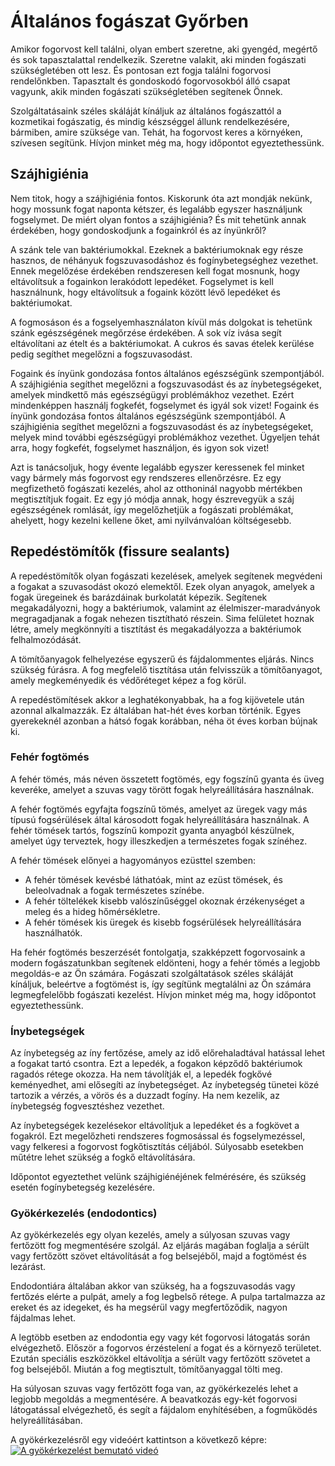 # Általános fogászat Győrben

Amikor fogorvost kell találni, olyan embert szeretne, aki gyengéd, megértő és sok tapasztalattal rendelkezik. Szeretne valakit, aki minden fogászati ​​szükségletében ott lesz. És pontosan ezt fogja találni fogorvosi rendelőnkben. Tapasztalt és gondoskodó fogorvosokból álló csapat vagyunk, akik minden fogászati ​​szükségletében segítenek Önnek.

Szolgáltatásaink széles skáláját kínáljuk az általános fogászattól a kozmetikai fogászatig, és mindig készséggel állunk rendelkezésére, bármiben, amire szüksége van. Tehát, ha fogorvost keres a környéken, szívesen segítünk. Hívjon minket még ma, hogy időpontot egyeztethessünk.

## Szájhigiénia
Nem titok, hogy a szájhigiénia fontos. Kiskorunk óta azt mondják nekünk, hogy mossunk fogat naponta kétszer, és legalább egyszer használjunk fogselymet. De miért olyan fontos a szájhigiénia? És mit tehetünk annak érdekében, hogy gondoskodjunk a fogainkról és az ínyünkről?

A szánk tele van baktériumokkal. Ezeknek a baktériumoknak egy része hasznos, de néhányuk fogszuvasodáshoz és fogínybetegséghez vezethet. Ennek megelőzése érdekében rendszeresen kell fogat mosnunk, hogy eltávolítsuk a fogainkon lerakódott lepedéket. Fogselymet is kell használnunk, hogy eltávolítsuk a fogaink között lévő lepedéket és baktériumokat.

A fogmosáson és a fogselyemhasználaton kívül más dolgokat is tehetünk szánk egészségének megőrzése érdekében. A sok víz ivása segít eltávolítani az ételt és a baktériumokat. A cukros és savas ételek kerülése pedig segíthet megelőzni a fogszuvasodást.

Fogaink és ínyünk gondozása fontos általános egészségünk szempontjából. A szájhigiénia segíthet megelőzni a fogszuvasodást és az ínybetegségeket, amelyek mindkettő más egészségügyi problémákhoz vezethet. Ezért mindenképpen használj fogkefét, fogselymet és igyál sok vizet!
Fogaink és ínyünk gondozása fontos általános egészségünk szempontjából. A szájhigiénia segíthet megelőzni a fogszuvasodást és az ínybetegségeket, melyek mind további egészségügyi problémákhoz vezethet. Ügyeljen tehát arra, hogy fogkefét, fogselymet használjon, és igyon sok vizet!

Azt is tanácsoljuk, hogy évente legalább egyszer keressenek fel minket vagy bármely más fogorvost egy rendszeres ellenőrzésre. Ez egy megfizethető fogászati ​​kezelés, ahol az otthoninál nagyobb mértékben megtisztítjuk fogait. Ez egy jó módja annak, hogy észrevegyük a száj egészségének romlását, így megelőzhetjük a fogászati ​​problémákat, ahelyett, hogy kezelni kellene őket, ami nyilvánvalóan költségesebb.

## Repedéstömítők (fissure sealants)

A repedéstömítők olyan fogászati ​​kezelések, amelyek segítenek megvédeni a fogakat a szuvasodást okozó elemektől. Ezek olyan anyagok, amelyek a fogak üregeinek és barázdáinak burkolatát képezik. Segítenek megakadályozni, hogy a baktériumok, valamint az élelmiszer-maradványok megragadjanak a fogak nehezen tisztítható részein. Sima felületet hoznak létre, amely megkönnyíti a tisztítást és megakadályozza a baktériumok felhalmozódását.

A tömítőanyagok felhelyezése egyszerű és fájdalommentes eljárás. Nincs szükség fúrásra. A fog megfelelő tisztítása után felvisszük a tömítőanyagot, amely megkeményedik és védőréteget képez a fog körül.

A repedéstömítések akkor a leghatékonyabbak, ha a fog kijövetele után azonnal alkalmazzák. Ez általában hat-hét éves korban történik. Egyes gyerekeknél azonban a hátsó fogak korábban, néha öt éves korban bújnak ki.

### Fehér fogtömés
A fehér tömés, más néven összetett fogtömés, egy fogszínű gyanta és üveg keveréke, amelyet a szuvas vagy törött fogak helyreállítására használnak.

A fehér fogtömés egyfajta fogszínű tömés, amelyet az üregek vagy más típusú fogsérülések által károsodott fogak helyreállítására használnak. A fehér tömések tartós, fogszínű kompozit gyanta anyagból készülnek, amelyet úgy terveztek, hogy illeszkedjen a természetes fogak színéhez.

A fehér tömések előnyei a hagyományos ezüsttel szemben:
- A fehér tömések kevésbé láthatóak, mint az ezüst tömések, és beleolvadnak a fogak természetes színébe.
- A fehér töltelékek kisebb valószínűséggel okoznak érzékenységet a meleg és a hideg hőmérsékletre.
- A fehér tömések kis üregek és kisebb fogsérülések helyreállítására használhatók.

Ha fehér fogtömés beszerzését fontolgatja, szakképzett fogorvosaink a modern fogászatunkban segítenek eldönteni, hogy a fehér tömés a legjobb megoldás-e az Ön számára. Fogászati ​​szolgáltatások széles skáláját kínáljuk, beleértve a fogtömést is, így segítünk megtalálni az Ön számára legmegfelelőbb fogászati ​​kezelést. Hívjon minket még ma, hogy időpontot egyeztethessünk.

### Ínybetegségek
Az ínybetegség az íny fertőzése, amely az idő előrehaladtával hatással lehet a fogakat tartó csontra. Ezt a lepedék, a fogakon képződő baktériumok ragadós rétege okozza. Ha nem távolítják el, a lepedék fogkővé keményedhet, ami elősegíti az ínybetegséget. Az ínybetegség tünetei közé tartozik a vérzés, a vörös és a duzzadt fogíny. Ha nem kezelik, az ínybetegség fogvesztéshez vezethet.

Az ínybetegségek kezelésekor eltávolítjuk a lepedéket és a fogkövet a fogakról. Ezt megelőzheti rendszeres fogmosással és fogselymezéssel, vagy felkeresi a fogorvost fogkőtisztítás céljából. Súlyosabb esetekben műtétre lehet szükség a fogkő eltávolítására.

Időpontot egyeztethet velünk szájhigiénéjének felmérésére, és szükség esetén fogínybetegség kezelésére.
### Gyökérkezelés (endodontics)

Az gyökérkezelés egy olyan kezelés, amely a súlyosan szuvas vagy fertőzött fog megmentésére szolgál. Az eljárás magában foglalja a sérült vagy fertőzött szövet eltávolítását a fog belsejéből, majd a fogtömést és lezárást.

Endodontiára általában akkor van szükség, ha a fogszuvasodás vagy fertőzés elérte a pulpát, amely a fog legbelső rétege. A pulpa tartalmazza az ereket és az idegeket, és ha megsérül vagy megfertőződik, nagyon fájdalmas lehet.

A legtöbb esetben az endodontia egy vagy két fogorvosi látogatás során elvégezhető. Először a fogorvos érzéstelení a fogat és a környező területet. Ezután speciális eszközökkel eltávolítja a sérült vagy fertőzött szövetet a fog belsejéből. Miután a fog megtisztult, tömítőanyaggal tölti meg.

Ha súlyosan szuvas vagy fertőzött foga van, az gyökérkezelés lehet a legjobb megoldás a megmentésére. A beavatkozás egy-két fogorvosi látogatással elvégezhető, és segít a fájdalom enyhítésében, a fogműködés helyreállításában.

A gyökérkezelésről egy videóért kattintson a következő képre:
[![A gyökérkezelést bemutató videó](https://img.youtube.com/vi/_oP7Zx52H90/0.jpg)](https://www.youtube.com/watch?v=_oP7Zx52H90&t=40)